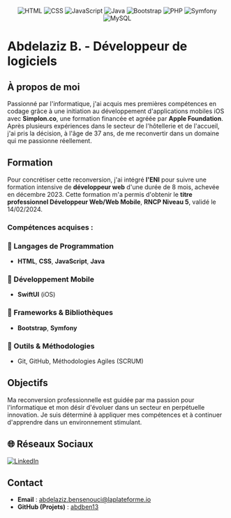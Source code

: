 <p align="center">
  <img src="https://img.shields.io/badge/HTML-E34F26?style=for-the-badge&logo=html5&logoColor=white" alt="HTML">
  <img src="https://img.shields.io/badge/CSS-1572B6?style=for-the-badge&logo=css3&logoColor=white" alt="CSS">
  <img src="https://img.shields.io/badge/JavaScript-F7DF1E?style=for-the-badge&logo=javascript&logoColor=black" alt="JavaScript">
  <img src="https://img.shields.io/badge/Java-007396?style=for-the-badge&logo=java&logoColor=white" alt="Java">
  <img src="https://img.shields.io/badge/Bootstrap-7952B3?style=for-the-badge&logo=bootstrap&logoColor=white" alt="Bootstrap">
  <img src="https://img.shields.io/badge/PHP-777BB4?style=for-the-badge&logo=php&logoColor=white" alt="PHP">
  <img src="https://img.shields.io/badge/Symfony-000000?style=for-the-badge&logo=symfony&logoColor=white" alt="Symfony">
  <img src="https://img.shields.io/badge/MySQL-4479A1?style=for-the-badge&logo=mysql&logoColor=white" alt="MySQL">
</p>

# Abdelaziz B. - Développeur de logiciels

## À propos de moi
Passionné par l'informatique, j'ai acquis mes premières compétences en codage grâce à une initiation au développement d'applications mobiles iOS avec **Simplon.co**, une formation financée et agréée par **Apple Foundation**. Après plusieurs expériences dans le secteur de l'hôtellerie et de l'accueil, j'ai pris la décision, à l'âge de 37 ans, de me reconvertir dans un domaine qui me passionne réellement.

## Formation
Pour concrétiser cette reconversion, j'ai intégré **l'ENI** pour suivre une formation intensive de **développeur web** d'une durée de 8 mois, achevée en décembre 2023. Cette formation m'a permis d'obtenir le **titre professionnel Développeur Web/Web Mobile**, **RNCP Niveau 5**, validé le 14/02/2024.

### Compétences acquises :
### 🔹 Langages de Programmation
- **HTML**, **CSS**, **JavaScript**, **Java**

### 🔹 Développement Mobile
- **SwiftUI** (iOS)

### 🔹 Frameworks & Bibliothèques
- **Bootstrap**, **Symfony**

### 🔹 Outils & Méthodologies
- Git, GitHub, Méthodologies Agiles (SCRUM)

## Objectifs
Ma reconversion professionnelle est guidée par ma passion pour l'informatique et mon désir d'évoluer dans un secteur en perpétuelle innovation. Je suis déterminé à appliquer mes compétences et à continuer d'apprendre dans un environnement stimulant.

## 🌐 Réseaux Sociaux
<a href="https://www.linkedin.com/in/abdelaziz-b-35394a274/" target="_blank">
  <img src="https://img.shields.io/badge/-LinkedIn-blue?style=for-the-badge&logo=linkedin&logoColor=white" alt="LinkedIn">
</a>

## Contact
- **Email** : abdelaziz.bensenouci@laplateforme.io
- **GitHub (Projets)** : <a href="https://github.com/abdben13">abdben13</a>
